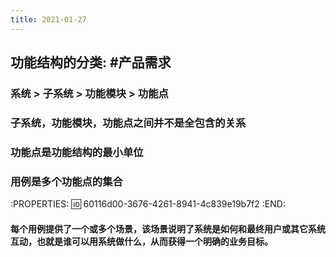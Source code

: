 ```yaml
---
title: 2021-01-27
---
```


## 功能结构的分类: #产品需求
### 系统 > 子系统 > 功能模块 > 功能点
### 子系统，功能模块，功能点之间并不是全包含的关系
### 功能点是功能结构的最小单位
### 用例是多个功能点的集合
:PROPERTIES:
:id: 60116d00-3676-4261-8941-4c839e19b7f2
:END:
#### 每个用例提供了一个或多个场景，该场景说明了系统是如何和最终用户或其它系统互动，也就是谁可以用系统做什么，从而获得一个明确的业务目标。
